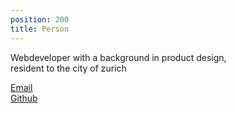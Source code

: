 ```yaml
---
position: 200
title: Person
---
```


Webdeveloper with a background in product design,  
resident to the city of zurich

<a href="&#x6D;&#x61;&#x69;&#x6C;&#x74;&#x6F;&#x3A;&#x6A;&#x65;&#x6E;&#x74;&#x65;&#x72;&#x61;&#x6C;&#x65;&#x78;&#x40;&#x67;&#x6D;&#x61;&#x69;&#x6C;&#x2E;&#x63;&#x6F;&#x6D;&#x3F;&#x73;&#x75;&#x62;&#x6A;&#x65;&#x63;&#x74;&#x3D;&#x48;&#x41;&#x49;&#x20;&#x41;&#x4C;&#x45;&#x58;&#x21;">Email</a>  
<a href="https://github.com/AlexJenter">Github</a>


